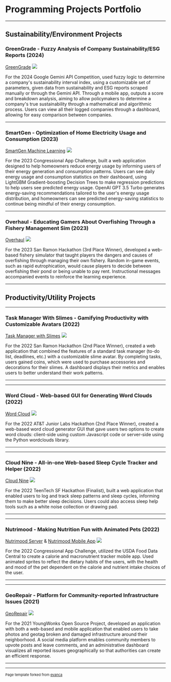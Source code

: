 # Programming Projects Portfolio

---

## Sustainability/Environment Projects

### GreenGrade - Fuzzy Analysis of Company Sustainability/ESG Reports (2024)
[GreenGrade](https://github.com/KOL305/GreenGrade)
<img src="images/dummy_thumbnail.jpg?raw=true"/>

For the 2024 Google Gemini API Competition, used fuzzy logic to determine a company's sustainability interval index, using a customizable set of parameters, given data from sustainability and ESG reports scraped manually or through the Gemini API. Through a mobile app, outputs a score and breakdown analysis, aiming to allow policymakers to determine a company's true sustainability through a mathematical and algorithmic process. Users can view all their logged companies through a dashboard, allowing for easy comparison between companies.

---
### SmartGen - Optimization of Home Electricity Usage and Consumption (2023)
[SmartGen Machine Learning](https://github.com/KOL305/smart-gen)
<img src="images/dummy_thumbnail.jpg?raw=true"/>

For the 2023 Congressional App Challenge, built a web application designed to help homeowners reduce energy usage by informing users of their energy generation and consumption patterns. Users can see daily energy usage and consumption statistics on their dashboard, using LightGBM Gradient-boosting Decision Trees to make regression predictions to help users see predicted energy usage. OpenAI GPT 3.5 Turbo generates energy-saving recommendations tailored to the user's energy usage distribution, and homeowners can see predicted energy-saving statistics to continue being mindful of their energy consumption.


---
### Overhaul - Educating Gamers About Overfishing Through a Fishery Management Sim (2023)
[Overhaul](https://github.com/KOL305/overhaul)
<img src="images/dummy_thumbnail.jpg?raw=true"/>

For the 2023 San Ramon Hackathon (3rd Place Winner), developed a web-based fishery simulator that taught players the dangers and causes of overfishing through managing their own fishery. Random in-game events, such as rapid eutrophication, would cause players to decide between overfishing their pond or being unable to pay rent. Instructional messages accompanied events to reinforce the learning experience.

---

## Productivity/Utility Projects

---
### Task Manager With Slimes - Gamifying Productivity with Customizable Avatars (2022)
[Task Manager with Slimes](https://github.com/KOL305/task-manager-with-slimes)
<img src="images/dummy_thumbnail.jpg?raw=true"/>

For the 2022 San Ramon Hackathon (2nd Place Winner), created a web application that combined the features of a standard task manager (to-do list, deadlines, etc.) with a customizable slime avatar. By completing tasks, users gained coins, which were used to purchase accessories and decorations for their slimes. A dashboard displays their metrics and enables users to better understand their work patterns.

---

---
### Word Cloud - Web-based GUI for Generating Word Clouds (2022)
[Word Cloud](https://github.com/KOL305/word-cloud)
<img src="images/dummy_thumbnail.jpg?raw=true"/>

For the 2022 AT&T Junior Labs Hackathon (2nd Place Winner), created a web-based word cloud generator GUI that gave users two options to create word clouds: client-side using custom Javascript code or server-side using the Python wordclouds library.

---

---
### Cloud Nine - All-in-one Web-based Sleep Cycle Tracker and Helper (2022)
[Cloud Nine](https://github.com/KOL305/cloud-nine)
<img src="images/dummy_thumbnail.jpg?raw=true"/>

For the 2022 TeenTech SF Hackathon (Finalist), built a web application that enabled users to log and track sleep patterns and sleep cycles, informing them to make better sleep decisions. Users could also access sleep help tools such as a white noise collection or drawing pad.

---

---
### Nutrimood - Making Nutrition Fun with Animated Pets (2022)
[Nutrimood Server](https://github.com/KOL305/nutrimood-server) & [Nutrimood Mobile App](https://github.com/KOL305/nutrimood-mobile)
<img src="images/dummy_thumbnail.jpg?raw=true"/>

For the 2022 Congressional App Challenge, utilized the USDA Food Data Central to create a calorie and macronutrient tracker mobile app. Used animated sprites to reflect the dietary habits of the users, with the health and mood of the pet dependent on the calorie and nutrient intake choices of the user.

---

---
### GeoRepair - Platform for Community-reported Infrastructure Issues (2021)
[GeoRepair](https://github.com/KOL305/geo-repair)
<img src="images/dummy_thumbnail.jpg?raw=true"/>

For the 2021 YoungWonks Open Source Project, developed an application with both a web-based and mobile application that enabled users to take photos and geotag broken and damaged infrastructure around their neighborhood. A social media platform enables community members to upvote posts and leave comments, and an administrative dashboard visualizes all reported issues geographically so that authorities can create an efficient response.

---





---
<p style="font-size:11px">Page template forked from <a href="https://github.com/evanca/quick-portfolio">evanca</a></p>
<!-- Remove above link if you don't want to attibute -->
